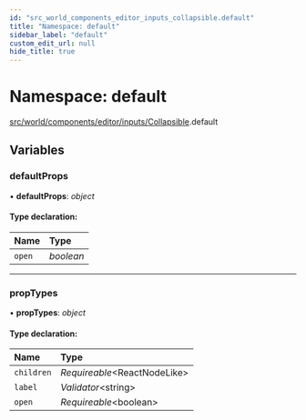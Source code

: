 ```yaml
---
id: "src_world_components_editor_inputs_collapsible.default"
title: "Namespace: default"
sidebar_label: "default"
custom_edit_url: null
hide_title: true
---
```


# Namespace: default

[src/world/components/editor/inputs/Collapsible](src_world_components_editor_inputs_collapsible.md).default

## Variables

### defaultProps

• **defaultProps**: *object*

#### Type declaration:

Name | Type |
:------ | :------ |
`open` | *boolean* |

___

### propTypes

• **propTypes**: *object*

#### Type declaration:

Name | Type |
:------ | :------ |
`children` | *Requireable*<ReactNodeLike\> |
`label` | *Validator*<string\> |
`open` | *Requireable*<boolean\> |
